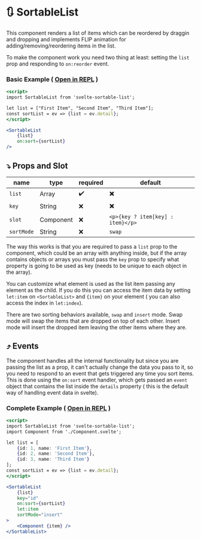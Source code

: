 # 🔃 SortableList

This component renders a list of items which can be reordered by draggin and dropping and implements FLIP animation for adding/removing/reordering items in the list.

To make the component work you need two thing at least: setting the `list` prop and responding to `on:reorder` event.

### Basic Example ( [Open in REPL](https://svelte.dev/repl/413e33b7f34049f08e443a31d51f5367?version=3.6.4) )

```jsx
<script>
import SortableList from 'svelte-sortable-list';

let list = ["First Item", "Second Item", "Third Item"];
const sortList = ev => {list = ev.detail};
</script>

<SortableList 
    {list} 
    on:sort={sortList}
/>
```

## ⤵️ Props and Slot

| name       | type      | required | default                           |
| ---------- | --------- | -------- | --------------------------------- |
| `list`     | Array     | ✔️        | ✖️                                 |
| `key`      | String    | ❌       | ✖️                                 |
| `slot`     | Component | ❌       | `<p>{key ? item[key] : item}</p>` |
| `sortMode` | String    | ❌       | `swap`                            |

The way this works is that you are required to pass a `list` prop to the component, which could be an array with anything inside, but if the array contains objects or arrays you must pass the `key` prop to specify what property is going to be used as key (needs to be unique to each object in the array).

You can customize what element is used as the list item passing any element as the child. If you do this you can access the item data by setting `let:item` on `<SortableList>` and `{item}` on your element ( you can also access the index in `let:index`).

There are two sorting behaviors available, `swap` and `insert` mode. Swap mode will swap the items that are dropped on top of each other. Insert mode will insert the dropped item leaving the other items where they are.

## ⤴️ Events

The component handles all the internal functionality but since you are passing the list as a prop, it can't actually change the data you pass to it, so you need to respond to an event that gets triggered any time you sort items.
This is done using the `on:sort` event handler, which gets passed an `event` object that contains the list inside the `details` property ( this is the default way of handling event data in svelte).


### Complete Example ( [Open in REPL](https://svelte.dev/repl/0b4fd50a87a94efd81b533229b43d941?version=3.6.4) )

```jsx
<script>
import SortableList from 'svelte-sortable-list';
import Component from './Component.svelte';

let list = [
	{id: 1, name: 'First Item'},
	{id: 2, name: 'Second Item'},
	{id: 3, name: 'Third Item'}
];
const sortList = ev => {list = ev.detail};
</script>

<SortableList 
    {list} 
    key="id" 
    on:sort={sortList}
    let:item 
    sortMode="insert"
>
    <Component {item} />
</SortableList>
```

